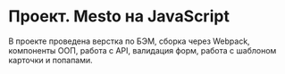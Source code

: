 # Проект. Mesto на JavaScript

В проекте проведена верстка по БЭМ, сборка через Webpack, компоненты ООП, работа с API, валидация форм, работа с шаблоном карточки и попапами.
